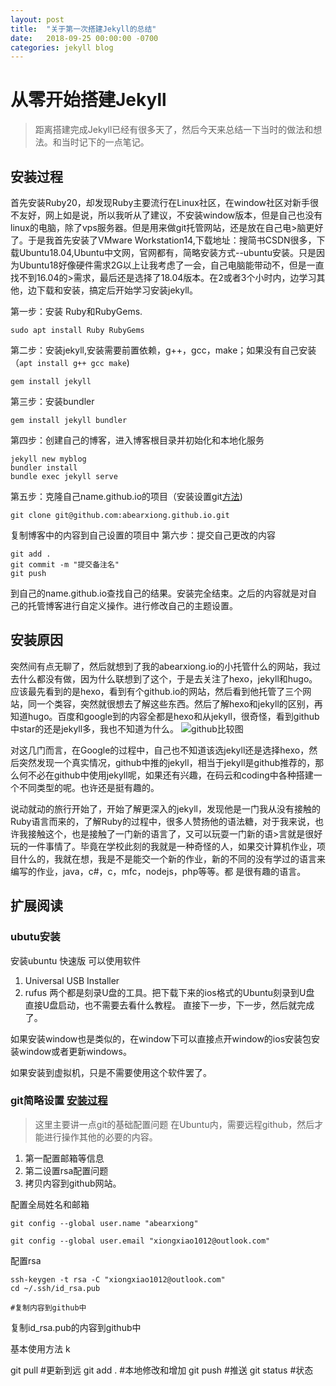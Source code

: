 ```yaml
---
layout: post
title:  "关于第一次搭建Jekyll的总结"
date:   2018-09-25 00:00:00 -0700
categories: jekyll blog
---
```


# 从零开始搭建Jekyll

>距离搭建完成Jekyll已经有很多天了，然后今天来总结一下当时的做法和想法。和当时记下的一点笔记。

## 安装过程

首先安装Ruby20，却发现Ruby主要流行在Linux社区，在window社区对新手很不友好，网上如是说，所以我听从了建议，不安装window版本，但是自己也没有linux的电脑，除了vps服务器。但是用来做git托管网站，还是放在自己电>脑更好了。于是我首先安装了VMware Workstation14,下载地址：搜简书CSDN很多，下载Ubuntu18.04,Ubuntu中文网，官网都有，简略安装方式--ubuntu安装。只是因为Ubuntu18好像硬件需求2G以上让我考虑了一会，自己电脑能带动不，但是一直找不到16.04的>需求，最后还是选择了18.04版本。在2或者3个小时内，边学习其他，边下载和安装，搞定后开始学习安装jekyll。

第一步：安装 Ruby和RubyGems.
```
sudo apt install Ruby RubyGems
```

第二步：安装jekyll,安装需要前置依赖，g++，gcc，make；如果没有自己安装（`apt install g++ gcc make`)
```
gem install jekyll
```

第三步：安装bundler
```
gem install jekyll bundler
```

第四步：创建自己的博客，进入博客根目录并初始化和本地化服务
```
jekyll new myblog
bundler install
bundle exec jekyll serve
```

第五步：克隆自己name.github.io的项目（安装设置git[方法](#git简略设置))
```
git clone git@github.com:abearxiong.github.io.git
```
复制博客中的内容到自己设置的项目中
第六步：提交自己更改的内容
```
git add .
git commit -m "提交备注名"
git push
```
到自己的name.github.io查找自己的结果。安装完全结束。之后的内容就是对自己的托管博客进行自定义操作。进行修改自己的主题设置。

## 安装原因

突然间有点无聊了，然后就想到了我的abearxiong.io的小托管什么的网站，我过去什么都没有做，因为什么联想到了这个，于是去关注了hexo，jekyll和hugo。应该最先看到的是hexo，看到有个github.io的网站，然后看到他托管了三个网站，同一个类容，突然就很想去了解这些东西。然后了解hexo和jekyll的区别，再知道hugo。百度和google到的内容全都是hexo和从jekyll，很奇怪，看到github中star的还是jekyll多，我也不知道为什么。
![github比较图](https://res.cloudinary.com/xiongxiao/image/upload/v1538282254/github/images/2018-9-30.png)

对这几门而言，在Google的过程中，自己也不知道该选jekyll还是选择hexo，然后突然发现一个真实情况，github中推的jekyll，相当于jekyll是github推荐的，那么何不必在github中使用jekyll呢，如果还有兴趣，在码云和coding中各种搭建一个不同类型的呢。也许还是挺有趣的。

说动就动的旅行开始了，开始了解更深入的jekyll，发现他是一门我从没有接触的Ruby语言而来的，了解Ruby的过程中，很多人赞扬他的语法糖，对于我来说，也许我接触这个，也是接触了一门新的语言了，又可以玩耍一门新的语>言就是很好玩的一件事情了。毕竟在学校此刻的我就是一种奇怪的人，如果交计算机作业，项目什么的，我就在想，我是不是能交一个新的作业，新的不同的没有学过的语言来编写的作业，java，c#，c，mfc，nodejs，php等等。都
是很有趣的语言。

## 扩展阅读

### ubutu安装

安装ubuntu 快速版
可以使用软件
1. Universal USB Installer
2. rufus
两个都是刻录U盘的工具。把下载下来的ios格式的Ubuntu刻录到U盘
直接U盘启动，也不需要去看什么教程。
直接下一步，下一步，然后就完成了。 

如果安装window也是类似的，在window下可以直接点开window的ios安装包安装window或者更新windows。

如果安装到虚拟机，只是不需要使用这个软件罢了。

### git简略设置 [安装过程](#安装过程)

>这里主要讲一点git的基础配置问题
在Ubuntu内，需要远程github，然后才能进行操作其他的必要的内容。
1. 第一配置邮箱等信息
2. 第二设置rsa配置问题
3. 拷贝内容到github网站。

配置全局姓名和邮箱
```
git config --global user.name "abearxiong"

git config --global user.email "xiongxiao1012@outlook.com"
```
配置rsa
```
ssh-keygen -t rsa -C "xiongxiao1012@outlook.com"
cd ~/.ssh/id_rsa.pub 

#复制内容到github中
```

复制id_rsa.pub的内容到github中


基本使用方法 k

git pull  #更新到远
git add . #本地修改和增加
git push  #推送
git status #状态

